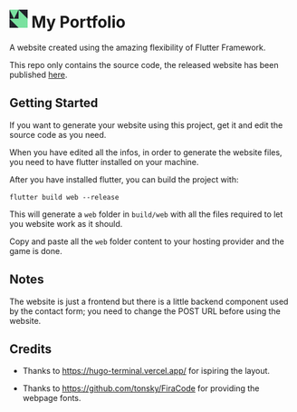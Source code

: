 # ![](/assets/images/favicon.png) My Portfolio

A website created using the amazing flexibility of Flutter Framework.

This repo only contains the source code, the released website has been published [here](https://marcotammaro.it).


## Getting Started

If you want to generate your website using this project, get it and edit the source code as you need.

When you have edited all the infos, in order to generate the website files, you need to have flutter installed on your machine.

After you have installed flutter, you can build the project with:
```
flutter build web --release
```
This will generate a ```web``` folder in ```build/web``` with all the files required to let you website work as it should.

Copy and paste all the ```web``` folder content to your hosting provider and the game is done.

## Notes

The website is just a frontend but there is a little backend component used by the contact form; you need to change the POST URL before using the website.

## Credits

* Thanks to https://hugo-terminal.vercel.app/ for ispiring the layout.

* Thanks to https://github.com/tonsky/FiraCode for providing the webpage fonts.

